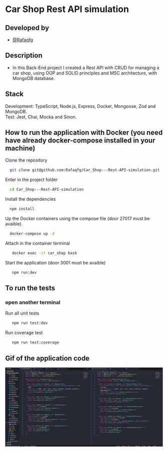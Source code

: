 # Car Shop Rest API simulation

## Developed by
- [@Rafaqfg](https://www.linkedin.com/in/rafaelqfg/)
## Description
- In this Back-End project I created a Rest API with CRUD for managing a car shop, using OOP and SOLID principles and MSC architecture, with MongoDB database.

## Stack
Development: TypeScript, Node.js, Express, Docker, Mongoose, Zod and MongoDB. <br>
Test: Jest, Chai, Mocka and Sinon.
## How to run the application with Docker (you need have already docker-compose installed in your machine)<br>
Clone the repository
```bash
  git clone git@github.com:Rafaqfg/Car_Shop---Rest-API-simulation.git
```
Enter in the project folder
```bash
  cd Car_Shop---Rest-API-simulation
```
Install the dependencies
```bash
  npm install
```
Up the Docker containers using the compose file (door 27017 must be avaible)
```bash
  docker-compose up -d
```
Attach in the container terminal
```bash
   docker exec -it car_shop bash
```
Start the application (door 3001 must be avaible)
```bash
   npm run:dev
```
## To run the tests
### open another terminal
Run all unit tests
```bash
   npm run test:dev
```
Run coverage test
```bash
   npm run test:coverage
```
##
## Gif of the application code
![](https://github.com/Rafaqfg/Car_Shop---Rest-API-simulation/blob/main/car_shop.gif)
